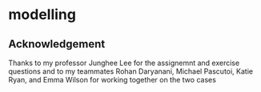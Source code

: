 # modelling

## Acknowledgement
Thanks to my professor Junghee Lee for the assignemnt and exercise questions and to my teammates Rohan Daryanani, Michael Pascutoi, Katie Ryan, and Emma Wilson for working together on the two cases
